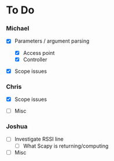 # To Do

### Michael
- [x] Parameters / argument parsing
    - [x] Access point
    - [x] Controller  
- [x] Scope issues


### Chris
- [X] Scope issues
- [ ] Misc


### Joshua
- [ ] Investigate RSSI line
    - [ ] What Scapy is returning/computing
- [ ] Misc
